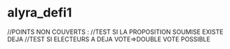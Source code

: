# alyra_defi1
//POINTS NON COUVERTS :
//TEST SI LA PROPOSITION SOUMISE EXISTE DEJA
//TEST SI ELECTEURS A DEJA VOTE=>DOUBLE VOTE POSSIBLE
